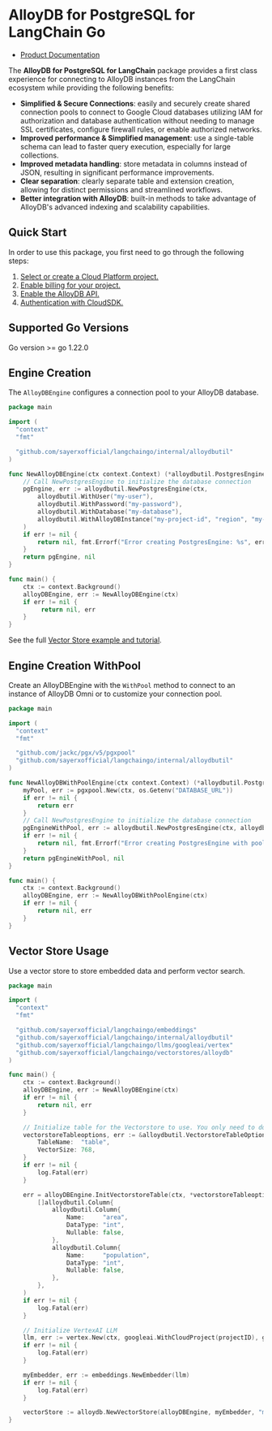 # AlloyDB for PostgreSQL for LangChain Go

- [Product Documentation](https://cloud.google.com/alloydb)

The **AlloyDB for PostgreSQL for LangChain** package provides a first class experience for connecting to
AlloyDB instances from the LangChain ecosystem while providing the following benefits:

- **Simplified & Secure Connections**: easily and securely create shared connection pools to connect to Google Cloud databases utilizing IAM for authorization and database authentication without needing to manage SSL certificates, configure firewall rules, or enable authorized networks.
- **Improved performance & Simplified management**: use a single-table schema can lead to faster query execution, especially for large collections.
- **Improved metadata handling**: store metadata in columns instead of JSON, resulting in significant performance improvements.
- **Clear separation**: clearly separate table and extension creation, allowing for distinct permissions and streamlined workflows.
- **Better integration with AlloyDB**: built-in methods to take advantage of AlloyDB's advanced indexing and scalability capabilities.

## Quick Start

In order to use this package, you first need to go through the following
steps:

1. [Select or create a Cloud Platform project.](https://console.cloud.google.com/project)
2. [Enable billing for your project.](https://cloud.google.com/billing/docs/how-to/modify-project#enable_billing_for_a_project)
3. [Enable the AlloyDB API.](https://console.cloud.google.com/flows/enableapi?apiid=alloydb.googleapis.com)
4. [Authentication with CloudSDK.](https://cloud.google.com/sdk/gcloud/reference/auth/application-default/login)

## Supported Go Versions

Go version >= go 1.22.0

## Engine Creation

The `AlloyDBEngine` configures a connection pool to your AlloyDB database. 

```go
package main

import (
  "context"
  "fmt"

  "github.com/sayerxofficial/langchaingo/internal/alloydbutil"
)

func NewAlloyDBEngine(ctx context.Context) (*alloydbutil.PostgresEngine, error) {
	// Call NewPostgresEngine to initialize the database connection
    pgEngine, err := alloydbutil.NewPostgresEngine(ctx,
        alloydbutil.WithUser("my-user"),
        alloydbutil.WithPassword("my-password"),
        alloydbutil.WithDatabase("my-database"),
        alloydbutil.WithAlloyDBInstance("my-project-id", "region", "my-cluster", "my-instance"),
    )
    if err != nil {
        return nil, fmt.Errorf("Error creating PostgresEngine: %s", err)
    }
    return pgEngine, nil
}

func main() {
    ctx := context.Background()
    alloyDBEngine, err := NewAlloyDBEngine(ctx)
    if err != nil {
         return nil, err
    }
}
```

See the full [Vector Store example and tutorial](https://github.com/sayerxofficial/langchaingo/tree/main/examples/google-alloydb-vectorstore-example).

## Engine Creation WithPool

Create an AlloyDBEngine with the `WithPool` method to connect to an instance of AlloyDB Omni or to customize your connection pool.


```go
package main

import (
  "context"
  "fmt"

  "github.com/jackc/pgx/v5/pgxpool"
  "github.com/sayerxofficial/langchaingo/internal/alloydbutil"
)

func NewAlloyDBWithPoolEngine(ctx context.Context) (*alloydbutil.PostgresEngine, error) {
    myPool, err := pgxpool.New(ctx, os.Getenv("DATABASE_URL"))
    if err != nil {
        return err
    }
	// Call NewPostgresEngine to initialize the database connection
    pgEngineWithPool, err := alloydbutil.NewPostgresEngine(ctx, alloydbutil.WithPool(myPool))
    if err != nil {
        return nil, fmt.Errorf("Error creating PostgresEngine with pool: %s", err)
    }
    return pgEngineWithPool, nil
}

func main() {
    ctx := context.Background()
    alloyDBEngine, err := NewAlloyDBWithPoolEngine(ctx)
    if err != nil {
        return nil, err
    }
}
```

## Vector Store Usage

Use a vector store to store embedded data and perform vector search.

```go
package main

import (
  "context"
  "fmt"

  "github.com/sayerxofficial/langchaingo/embeddings"
  "github.com/sayerxofficial/langchaingo/internal/alloydbutil"
  "github.com/sayerxofficial/langchaingo/llms/googleai/vertex"
  "github.com/sayerxofficial/langchaingo/vectorstores/alloydb"
)

func main() {
    ctx := context.Background()
    alloyDBEngine, err := NewAlloyDBEngine(ctx)
    if err != nil {
        return nil, err
    }

    // Initialize table for the Vectorstore to use. You only need to do this the first time you use this table.
    vectorstoreTableoptions, err := &alloydbutil.VectorstoreTableOptions{
        TableName:  "table",
        VectorSize: 768,
    }
    if err != nil {
        log.Fatal(err)
    }

    err = alloyDBEngine.InitVectorstoreTable(ctx, *vectorstoreTableoptions,
        []alloydbutil.Column{
            alloydbutil.Column{
                Name:     "area",
                DataType: "int",
                Nullable: false,
            },
            alloydbutil.Column{
                Name:     "population",
                DataType: "int",
                Nullable: false,
            },
        },
    )
    if err != nil {
        log.Fatal(err)
    }

    // Initialize VertexAI LLM
    llm, err := vertex.New(ctx, googleai.WithCloudProject(projectID), googleai.WithCloudLocation(cloudLocation), googleai.WithDefaultModel("text-embedding-005"))
    if err != nil {
        log.Fatal(err)
    }

    myEmbedder, err := embeddings.NewEmbedder(llm)
    if err != nil {
        log.Fatal(err)
    }

    vectorStore := alloydb.NewVectorStore(alloyDBEngine, myEmbedder, "my-table", alloydb.WithMetadataColumns([]string{"area", "population"}))
}
```